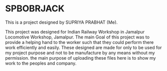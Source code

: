 # SPBOBRJACK
This is a project designed by SUPRIYA PRABHAT (Me).

This project was designed for Indian Railway Workshop in Jamalpur Locomotive Workshop, Jamalpur. 
The main Goal of this project was to provide a helping hand to the worker such that they could perform there work efficiently and easily.
These designed are made for only to be used for my project purpose and not to be manufacture by any means without my permission.
the main purpose of uploading these files here is to show my work to the peoples and company.
